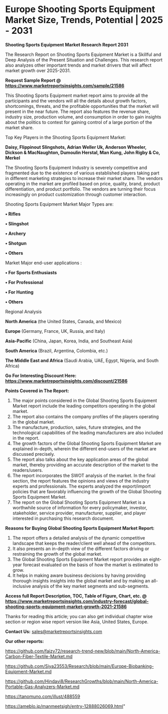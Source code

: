 # Europe Shooting Sports Equipment Market Size, Trends, Potential | 2025 - 2031

<strong>Shooting Sports Equipment Market Research Report 2031</strong>

The Research Report on Shooting Sports Equipment Market is a Skillful and Deep Analysis of the Present Situation and Challenges. This research report also analyzes other important trends and market drivers that will affect market growth over 2025-2031.

<strong>Request Sample Report @ <a href=https://www.marketreportsinsights.com/sample/21586>https://www.marketreportsinsights.com/sample/21586</a></strong>

This Shooting Sports Equipment market report aims to provide all the participants and the vendors will all the details about growth factors, shortcomings, threats, and the profitable opportunities that the market will present in the near future. The report also features the revenue share, industry size, production volume, and consumption in order to gain insights about the politics to contest for gaining control of a large portion of the market share.

Top Key Players in the Shooting Sports Equipment Market:

<strong>Daisy, Flippinout Slingshots, Adrian Weller Uk, Anderson Wheeler, Dickson & MacNaughton, Dumoulin Herstal, Man Kung, John Rigby & Co, Merkel</strong>

The Shooting Sports Equipment Industry is severely competitive and fragmented due to the existence of various established players taking part in different marketing strategies to increase their market share. The vendors operating in the market are profiled based on price, quality, brand, product differentiation, and product portfolio. The vendors are turning their focus increasingly on product customization through customer interaction.

Shooting Sports Equipment Market Major Types are:

<strong>• Rifles

• Slingshot

• Archery

• Shotgun

• Others</strong>

Market Major end-user applications :

<strong>• For Sports Enthusiasts

• For Professional

• For Hunting

• Others</strong>

Regional Analysis

</u><strong><b>North America</b></strong> (the United States, Canada, and Mexico)

<strong><b>Europe </b></strong>(Germany, France, UK, Russia, and Italy)

<strong><b>Asia-Pacific</b></strong> (China, Japan, Korea, India, and Southeast Asia)

<strong><b>South America</b></strong> (Brazil, Argentina, Colombia, etc.)

<strong><b>The Middle East and Africa</b></strong> (Saudi Arabia, UAE, Egypt, Nigeria, and South Africa)

<strong>Go For Interesting Discount Here: <a href=https://www.marketreportsinsights.com/discount/21586>https://www.marketreportsinsights.com/discount/21586</a></strong>

<strong>Points Covered in The Report:</strong>
<ol>
  <li>The major points considered in the Global Shooting Sports Equipment Market report include the leading competitors operating in the global market.</li>
  <li>The report also contains the company profiles of the players operating in the global market.</li>
  <li>The manufacture, production, sales, future strategies, and the technological capabilities of the leading manufacturers are also included in the report.</li>
  <li>The growth factors of the Global Shooting Sports Equipment Market are explained in-depth, wherein the different end-users of the market are discussed precisely.</li>
  <li>The report also talks about the key application areas of the global market, thereby providing an accurate description of the market to the readers/users.</li>
  <li>The report incorporates the SWOT analysis of the market. In the final section, the report features the opinions and views of the industry experts and professionals. The experts analyzed the export/import policies that are favorably influencing the growth of the Global Shooting Sports Equipment Market.</li>
  <li>The report on the Global Shooting Sports Equipment Market is a worthwhile source of information for every policymaker, investor, stakeholder, service provider, manufacturer, supplier, and player interested in purchasing this research document.</li>
</ol>
<strong>Reasons for Buying Global Shooting Sports Equipment Market Report:</strong>

<ol>
  <li>The report offers a detailed analysis of the dynamic competitive landscape that keeps the reader/client well ahead of the competitors.</li>
  <li>It also presents an in-depth view of the different factors driving or restraining the growth of the global market.</li>
  <li>The Global Shooting Sports Equipment Market report provides an eight-year forecast evaluated on the basis of how the market is estimated to grow.</li>
  <li>It helps in making aware business decisions by having providing thorough insights insights into the global market and by making an all-inclusive analysis of the key market segments and sub-segments.</li>
</ol>
<strong>Access full Report Description, TOC, Table of Figure, Chart, etc. @ <a href=https://www.marketreportsinsights.com/industry-forecast/global-shooting-sports-equipment-market-growth-2021-21586>https://www.marketreportsinsights.com/industry-forecast/global-shooting-sports-equipment-market-growth-2021-21586</a></strong>


Thanks for reading this article; you can also get individual chapter wise section or region wise report version like Asia, United States, Europe.

<strong>Contact Us:</strong>
sales@marketreportsinsights.com

<strong>Our other reports:</strong>

<a href=https://github.com/faizy72/research-trend-new/blob/main/North-America-Carbon-Fiber-Textile-Market.md>https://github.com/faizy72/research-trend-new/blob/main/North-America-Carbon-Fiber-Textile-Market.md</a>

<a href=https://github.com/Siya23553/Research/blob/main/Europe-Biobanking-Equipment-Market.md>https://github.com/Siya23553/Research/blob/main/Europe-Biobanking-Equipment-Market.md</a>

<a href=https://github.com/Hindavi8/ResearchGrowths/blob/main/North-America-Portable-Gas-Analyzers-Market.md>https://github.com/Hindavi8/ResearchGrowths/blob/main/North-America-Portable-Gas-Analyzers-Market.md</a>

<a href=https://tanomuno.com/illust/488559>https://tanomuno.com/illust/488559</a>

<a href=https://ameblo.jp/manmeetsigh/entry-12888026069.html>https://ameblo.jp/manmeetsigh/entry-12888026069.html</a>"

